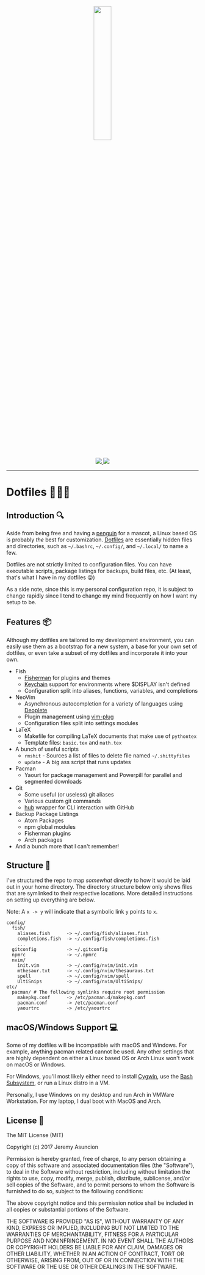 <p align="center">
  <a href="https://dotfiles.github.io/" target="_blank">
    <img src="images/dotfiles.png" width="30%">
  </a>
</p>

<p align="center">
  <a href="http://forthebadge.com/" target="_blank">
    <img src="http://forthebadge.com/images/badges/compatibility-club-penguin.svg">
  </a>
  <a href="http://forthebadge.com/" target="_blank">
    <img src="http://forthebadge.com/images/badges/certified-snoop-lion.svg">
  </a>
</p>

---

# Dotfiles :tada::tada::tada:

## Introduction :mag:

Aside from being free and having a [penguin](https://en.wikipedia.org/wiki/Tux)
for a mascot, a Linux based OS is probably *the* best for customization.
[Dotfiles](https://en.wikipedia.org/wiki/Dotfiles) are essentially hidden files
and directories, such as `~/.bashrc`, `~/.config/`, and `~/.local/` to name a
few.

Dotfiles are not strictly limited to configuration files. You can have
executable scripts, package listings for backups, build files, etc.  (At least,
that's what I have in my dotfiles :stuck_out_tongue_winking_eye:)

As a side note, since this is my personal configuration repo, it is subject to
change rapidly since I tend to change my mind frequently on how I want my setup
to be.

## Features :package:

Although my dotfiles are tailored to my development environment, you can easily
use them as a bootstrap for a new system, a base for your own set of dotfiles,
or even take a subset of my dotfiles and incorporate it into your own.

- Fish
  - [Fisherman](http://fisherman.sh/) for plugins and themes
  - [Keychain](https://wiki.archlinux.org/index.php?title=SSH_keys#Keychain) support for environments where $DISPLAY isn't defined
  - Configuration split into aliases, functions, variables, and completions
- NeoVim
  - Asynchronous autocompletion for a variety of languages using [Deoplete](https://github.com/Shougo/deoplete.nvim)
  - Plugin management using [vim-plug](https://github.com/junegunn/vim-plug)
  - Configuration files split into settings modules
- LaTeX
  - Makefile for compiling LaTeX documents that make use of `pythontex`
  - Template files: `basic.tex` and `math.tex`
- A bunch of useful scripts
  - `rmshit` - Sources a list of files to delete file named `~/.shittyfiles`
  - `update` - A big ass script that runs updates
- Pacman
  - Yaourt for package management and Powerpill for parallel and segmented downloads
- Git
  - Some useful (or useless) git aliases
  - Various custom git commands
  - [hub](https://hub.github.com/) wrapper for CLI interaction with GitHub
- Backup Package Listings
  - Atom Packages
  - npm global modules
  - Fisherman plugins
  - Arch packages
- And a bunch more that I can't remember!

## Structure :penguin:

I've structured the repo to map *somewhat* directly to how it would be laid out
in your home directory. The directory structure below only shows files that are
symlinked to their respective locations. More detailed instructions on setting
up everything are below.

Note: A `x -> y` will indicate that a symbolic link `y` points to `x`.

```
config/
  fish/
    aliases.fish      -> ~/.config/fish/aliases.fish
    completions.fish  -> ~/.config/fish/completions.fish
    ...
  gitconfig           -> ~/.gitconfig
  npmrc               -> ~/.npmrc
  nvim/
    init.vim          -> ~/.config/nvim/init.vim
    mthesaur.txt      -> ~/.config/nvim/thesauraus.txt
    spell             -> ~/.config/nvim/spell
    UltiSnips         -> ~/.config/nvim/UltiSnips/
etc/
  pacman/ # The following symlinks require root permission
    makepkg.conf      -> /etc/pacman.d/makepkg.conf
    pacman.conf       -> /etc/pacman.conf
    yaourtrc          -> /etc/yaourtrc
```

## macOS/Windows Support :computer:

Some of my dotfiles will be incompatible with macOS and Windows. For example,
anything pacman related cannot be used.  Any other settings that are highly
dependent on either a Linux based OS or Arch Linux won't work on macOS or
Windows.

For Windows, you'll most likely either need to install
[Cygwin](https://www.cygwin.com/), use the [Bash
Subsystem](https://msdn.microsoft.com/en-us/commandline/wsl/about), or run a
Linux distro in a VM.

Personally, I use Windows on my desktop and run Arch in VMWare Workstation. For my laptop, I dual boot with MacOS and Arch.

## License :page_with_curl:

The MIT License (MIT)

Copyright (c) 2017 Jeremy Asuncion

Permission is hereby granted, free of charge, to any person obtaining a copy
of this software and associated documentation files (the "Software"), to deal
in the Software without restriction, including without limitation the rights
to use, copy, modify, merge, publish, distribute, sublicense, and/or sell
copies of the Software, and to permit persons to whom the Software is
furnished to do so, subject to the following conditions:

The above copyright notice and this permission notice shall be included in all
copies or substantial portions of the Software.

THE SOFTWARE IS PROVIDED "AS IS", WITHOUT WARRANTY OF ANY KIND, EXPRESS OR
IMPLIED, INCLUDING BUT NOT LIMITED TO THE WARRANTIES OF MERCHANTABILITY,
FITNESS FOR A PARTICULAR PURPOSE AND NONINFRINGEMENT. IN NO EVENT SHALL THE
AUTHORS OR COPYRIGHT HOLDERS BE LIABLE FOR ANY CLAIM, DAMAGES OR OTHER
LIABILITY, WHETHER IN AN ACTION OF CONTRACT, TORT OR OTHERWISE, ARISING FROM,
OUT OF OR IN CONNECTION WITH THE SOFTWARE OR THE USE OR OTHER DEALINGS IN THE
SOFTWARE.
